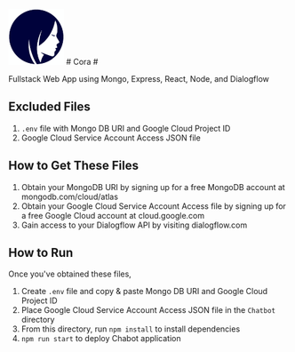 <img src="client/src/logo.jpg" width="100" height="100">
# Cora #


Fullstack Web App using Mongo, Express, React, Node, and Dialogflow

## Excluded Files ##
1. `.env` file with Mongo DB URI and Google Cloud Project ID
2. Google Cloud Service Account Access JSON file

## How to Get These Files ##
1. Obtain your MongoDB URI by signing up for a free MongoDB account at mongodb.com/cloud/atlas
2. Obtain your Google Cloud Service Account Access file by signing up for a free Google Cloud account at cloud.google.com
3. Gain access to your Dialogflow API by visiting dialogflow.com

## How to Run ##
Once you've obtained these files,
1. Create `.env` file and copy & paste Mongo DB URI and Google Cloud Project ID
2. Place Google Cloud Service Account Access JSON file in the `Chatbot` directory
3. From this directory, run `npm install` to install dependencies
4. `npm run start` to deploy Chabot application
